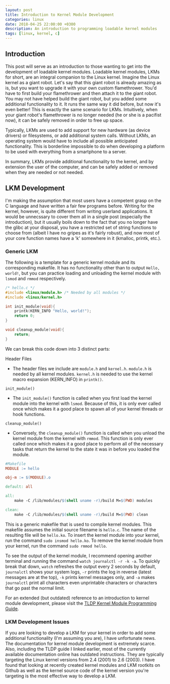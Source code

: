```yaml
---
layout: post
title: Introduction to Kernel Module Development
categories: linux
date: 2018-04-25 22:00:00 +0300
description: An introduction to programming loadable kernel modules
tags: [linux, kernel, c]
---
```


## Introduction

This post will serve as an introduction to those wanting to get into the development of loadable kernel modules. Loadable kernel modules, LKMs for short, are an integral companion to the Linux kernel. Imagine the Linux kernel as a giant robot. Let's say that this giant robot is already amazing as is, but you want to upgrade it with your own custom flamethrower. You'd have to first build your flamethrower and then attach it to the giant robot. You may not have helped build the giant robot, but you added some additional functionality to it. It runs the same way it did before, but now it's even better! This is exactly the same scenario for LKMs. Intuitively, when your giant robot's flamethrower is no longer needed (he or she is a pacifist now), it can be safely removed in order to free up space.

Typically, LKMs are used to add support for new hardware (as device drivers) or filesystems, or add additional system calls. Without LKMs, an operating system would have to include all possible anticipated functionality. This is borderline impossible to do when developing a platform to be used with everything from a smartphone to a server.

In summary, LKMs provide additional functionality to the kernel, and by extension the user of the computer, and can be safely added or removed when they are needed or not needed.

## LKM Development

I'm making the assumption that most users have a competent grasp on the C language and have written a fair few programs before. Writing for the kernel, however, is quite different from writing userland applications. It would be unnecssary to cover them all in a single post (especially the introduction), but it usually boils down to the fact that you no longer have the glibc at your disposal, you have a restricted set of string functions to choose from (albeit I have no gripes as it's fairly robust), and now most of your core function names have a 'k' somewhere in it (kmalloc, printk, etc.).

### Generic LKM

The following is a template for a generic kernel module and its corresponding makefile. It has no functionality other than to output `Hello, world!`, but you can practice loading and unloading the kernel module with `lsmod` and `rmmod` respectively.

```c
/* hello.c */
#include <linux/module.h> /* Needed by all modules */
#include <linux/kernel.h>

int init_module(void){
	printk(KERN_INFO "Hello, world!");
	return 0;
}

void cleanup_module(void){
	return;
}
```

We can break this code down into 3 distinct parts:

Header Files
* The header files we include are `module.h` and `kernel.h`. `module.h` is needed by all kernel modules. `kernel.h` is needed to use the kernel macro expansion (KERN_INFO) in `printk()`.

`init_module()`
* The `init_module()` function is called when you first load the kernel module into the kernel with `lsmod`. Because of this, it is only ever called once which makes it a good place to spawn all of your kernel threads or hook functions.

`cleanup_module()`
* Conversely, the `cleanup_module()` function is called when you unload the kernel module from the kernel with `rmmod`. This function is only ever called once which makes it a good place to perform all of the necessary tasks that return the kernel to the state it was in before you loaded the module.

```makefile
#Makefile
MODULE := hello

obj-m := $(MODULE).o

default: all

all:
	make -C /lib/modules/$(shell uname -r)/build M=$(PWD) modules

clean:
	make -C /lib/modules/$(shell uname -r)/build M=$(PWD) clean
```

This is a generic makefile that is used to compile kernel modules. This makefile assumes the initial source filename is `hello.c`. The name of the resulting file will be `hello.ko`. To insert the kernel module into your kernel, run the command `sudo insmod hello.ko`. To remove the kernel module from your kernel, run the command `sudo rmmod hello`.

To see the output of the kernel module, I recommend opening another terminal and running the command `watch journalctl -r -k -a`. To quickly break that down, `watch` refreshes the output every 2 seconds by default, `journalctl` shows your system logs, `-r` prints the log in reverse (latest messages are at the top), `-k` prints kernel messages only, and `-a` makes `journalctl` print all characters even unprintable characters or characters that go past the normal limit.

For an extended (but outdated) reference to an introduction to kernel module development, please visit the [TLDP Kernel Module Programming Guide](<http://www.tldp.org/LDP/lkmpg/2.6/html>).

### LKM Development Issues

If you are looking to develop a LKM for your kernel in order to add some additional functionality (I'm assuming you are), I have unfortunate news. The documentation for kernel module development is extremely scarce. Also, including the TLDP guide I linked earlier, most of the currently available documentation online has outdated instructions. They are typically targeting the Linux kernel versions from 2.4 (2001) to 2.6 (2003). I have found that looking at recently created kernel modules and LKM rootkits on Github as well as the kernel source code of the kernel version you're targeting is the most effective way to develop a LKM.


